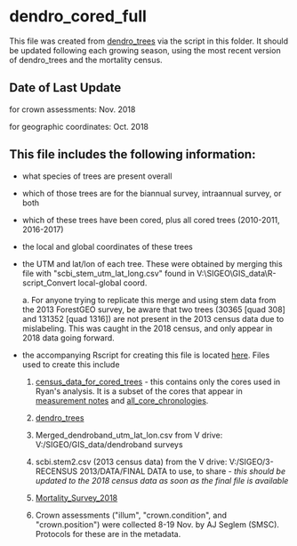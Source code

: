 # dendro_cored_full

This file was created from [dendro_trees](https://github.com/SCBI-ForestGEO/Dendrobands/blob/master/data/dendro_trees.csv) via the script in this folder. It should be updated following each growing season, using the most recent version of dendro_trees and the mortality census.

## Date of Last Update

for crown assessments: Nov. 2018

for geographic coordinates: Oct. 2018

## This file includes the following information:

- what species of trees are present overall

- which of those trees are for the biannual survey, intraannual survey, or both

- which of these trees have been cored, plus all cored trees (2010-2011, 2016-2017)

- the local and global coordinates of these trees

- the UTM and lat/lon of each tree. These were obtained by merging this file with "scbi_stem_utm_lat_long.csv" found in V:\SIGEO\GIS_data\R-script_Convert local-global coord.

    a. For anyone trying to replicate this merge and using stem data from the 2013 ForestGEO survey, be aware that two trees (30365 [quad 308] and 131352 [quad 1316]) are not present in the 2013 census data due to mislabeling. This was caught in the 2018 census, and only appear in 2018 data going forward.

- the accompanying Rscript for creating this file is located [here](https://github.com/SCBI-ForestGEO/Dendrobands/blob/master/Rscripts/cored_trees.R). Files used to create this include
    1. [census_data_for_cored_trees](https://github.com/EcoClimLab/climate_sensitivity_cores/blob/master/data/census_data_for_cored_trees.csv) - this contains only the cores used in Ryan's analysis. It is a subset of the cores that appear in [measurement notes](https://github.com/SCBI-ForestGEO/SCBI-ForestGEO-Data_private/tree/master/tree_cores/chronologies) and [all_core_chronologies](https://github.com/SCBI-ForestGEO/SCBI-ForestGEO-Data_private/tree/master/tree_cores/all_cross-dated_data).
    
    2. [dendro_trees](https://github.com/SCBI-ForestGEO/Dendrobands/blob/master/data/dendro_trees.csv)
    
    3. Merged_dendroband_utm_lat_lon.csv from V drive: V:/SIGEO/GIS_data/dendroband surveys
    
    4. scbi.stem2.csv (2013 census data) from the V drive: V:/SIGEO/3-RECENSUS 2013/DATA/FINAL DATA to use, to share
    *- this should be updated to the 2018 census data as soon as the final file is available*
    
    5. [Mortality_Survey_2018](https://github.com/EcoClimLab/SCBI-ForestGEO-Data_private/blob/master/SCBI_mortality/raw%20data/Mortality_Survey_2018.csv)
    
    6. Crown assessments ("illum", "crown.condition", and "crown.position") were collected 8-19 Nov. by AJ Seglem (SMSC). Protocols for these are in the metadata.

